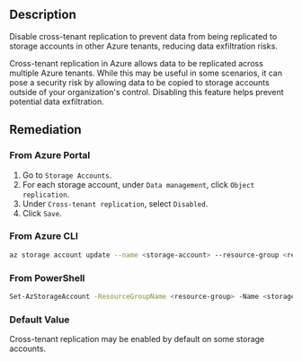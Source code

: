 ## Description

Disable cross-tenant replication to prevent data from being replicated to storage accounts in other Azure tenants, reducing data exfiltration risks.

Cross-tenant replication in Azure allows data to be replicated across multiple Azure tenants. While this may be useful in some scenarios, it can pose a security risk by allowing data to be copied to storage accounts outside of your organization's control. Disabling this feature helps prevent potential data exfiltration.

## Remediation

### From Azure Portal

1. Go to `Storage Accounts`.
2. For each storage account, under `Data management`, click `Object replication`.
3. Under `Cross-tenant replication`, select `Disabled`.
4. Click `Save`.

### From Azure CLI

```bash
az storage account update --name <storage-account> --resource-group <resource-group> --allow-cross-tenant-replication false
```

### From PowerShell

```bash
Set-AzStorageAccount -ResourceGroupName <resource-group> -Name <storage-account> -AllowCrossTenantReplication $false
```

### Default Value

Cross-tenant replication may be enabled by default on some storage accounts.

